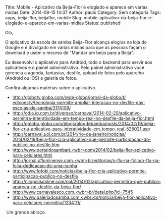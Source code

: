 Title: Mobile - Aplicativo da Beija-Flor é elogiado e aparece em várias mídias
Date: 2014-09-15 14:37
Author: paulo
Category: Sem categoria
Tags: apps, beija-flor, beijaflor, mobile
Slug: mobile-aplicativo-da-beija-flor-e-elogiado-e-aparece-em-varias-midias
Status: published

Olá,

O aplicativo da escola de samba Beija-Flor alcança elogios na loja do Google e é divulgado em várias mídias para que as pessoas façam o download e usem o recurso de "Mandar um beijo para a Beija".

Eu desenvolvi o aplicativo para Android, todo o backend para servir aos aplicativos e o painel administrativo. Pelo painel administrativo você gerencia a agenda, fantasias, desfile, upload de fotos pelo aparelho (Android ou iOS) e galeria de fotos.

Confira algumas matérias sobre o aplicativo.

-   [http://globotv.globo.com/rede-<wbr></wbr>globo/jornal-da-globo/t/<wbr></wbr>edicoes/v/tecnologia-permite-<wbr></wbr>ampliar-interacao-no-desfile-<wbr></wbr>das-escolas-de-samba/3174109/](http://globotv.globo.com/rede-globo/jornal-da-globo/t/edicoes/v/tecnologia-permite-ampliar-interacao-no-desfile-das-escolas-de-samba/3174109/)
-   [http://odia.ig.com.br/<wbr></wbr>diversao/carnaval/2014-02-20/<wbr></wbr>aplicativo-permitira-<wbr></wbr>interatividade-em-tempo-real-<wbr></wbr>no-desfile-da-beija-flor.html](http://odia.ig.com.br/diversao/carnaval/2014-02-20/aplicativo-permitira-interatividade-em-tempo-real-no-desfile-da-beija-flor.html)
-   [http://oglobo.globo.com/blogs/<wbr></wbr>blogdebamba/posts/2014/02/19/<wbr></wbr>beija-flor-cria-aplicativo-<wbr></wbr>para-interatividade-em-tempo-<wbr></wbr>real-525021.asp](http://oglobo.globo.com/blogs/blogdebamba/posts/2014/02/19/beija-flor-cria-aplicativo-para-interatividade-em-tempo-real-525021.asp)
-   [http://carnaval.uol.com.br/<wbr></wbr>2014/rio-de-janeiro/noticias/<wbr></wbr>2014/02/19/beija-flor-cria-<wbr></wbr>aplicativo-que-permite-<wbr></wbr>participacao-do-publico-no-<wbr></wbr>desfile.htm](http://carnaval.uol.com.br/2014/rio-de-janeiro/noticias/2014/02/19/beija-flor-cria-aplicativo-que-permite-participacao-do-publico-no-desfile.htm)
-   [http://www.portaldosambarj.<wbr></wbr>com/2014/02/beija-flor-<wbr></wbr>aplicativo-para-celulares.html](http://www.portaldosambarj.com/2014/02/beija-flor-aplicativo-para-celulares.html)
-   [http://jornal.ofluminense.com.<wbr></wbr>br/editorias/o-flu-na-folia/o-<wbr></wbr>flu-na-folia-dedicacao-de-uma-<wbr></wbr>rainha](http://jornal.ofluminense.com.br/editorias/o-flu-na-folia/o-flu-na-folia-dedicacao-de-uma-rainha)
-   [http://www.fofoki.com/<wbr></wbr>noticias/beija-flor-cria-<wbr></wbr>aplicativo-permite-<wbr></wbr>participacao-publico-no-<wbr></wbr>desfile](http://www.fofoki.com/noticias/beija-flor-cria-aplicativo-permite-participacao-publico-no-desfile)
-   [http://nilopolisonline.com/<wbr></wbr>nol/2014/02/aplicativo-<wbr></wbr>permitira-que-publico-apareca-<wbr></wbr>no-desfile-da-beija-flor/](http://nilopolisonline.com/nol/2014/02/aplicativo-permitira-que-publico-apareca-no-desfile-da-beija-flor/)
-   [http://www.carnavalesco.com.<wbr></wbr>br/detal.php?id=7545](http://www.carnavalesco.com.br/detal.php?id=7545)
-   [http://www.galeriadosamba.com.<wbr></wbr>br/noticia/beija-flor-<wbr></wbr>aplicativo-para-celulares-<wbr></wbr>permitira/12341/1/](http://www.galeriadosamba.com.br/noticia/beija-flor-aplicativo-para-celulares-permitira/12341/1/)

<div>

 Um grande abraço.

</div>

